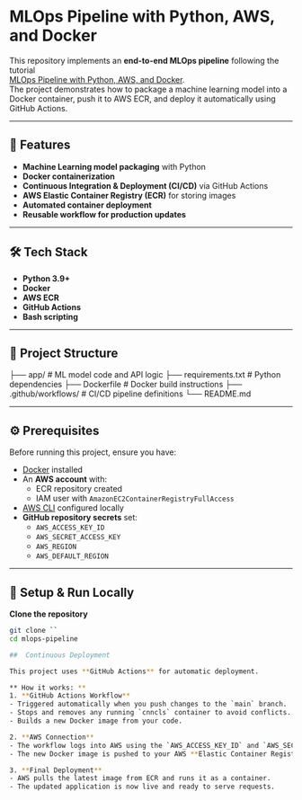 # MLOps Pipeline with Python, AWS, and Docker

This repository implements an **end-to-end MLOps pipeline** following the tutorial  
[MLOps Pipeline with Python, AWS, and Docker](https://www.youtube.com/watch?v=gwNPV882tkc).  
The project demonstrates how to package a machine learning model into a Docker container, push it to AWS ECR, and deploy it automatically using GitHub Actions.

---

## 📌 Features
- **Machine Learning model packaging** with Python
- **Docker containerization**
- **Continuous Integration & Deployment (CI/CD)** via GitHub Actions
- **AWS Elastic Container Registry (ECR)** for storing images
- **Automated container deployment**
- **Reusable workflow for production updates**

---

## 🛠 Tech Stack
- **Python 3.9+**
- **Docker**
- **AWS ECR**
- **GitHub Actions**
- **Bash scripting**

---

## 📂 Project Structure
├── app/ # ML model code and API logic
├── requirements.txt # Python dependencies
├── Dockerfile # Docker build instructions
├── .github/workflows/ # CI/CD pipeline definitions
└── README.md

---

## ⚙️ Prerequisites
Before running this project, ensure you have:
- [Docker](https://docs.docker.com/get-docker/) installed
- An **AWS account** with:
  - ECR repository created
  - IAM user with `AmazonEC2ContainerRegistryFullAccess`
- [AWS CLI](https://docs.aws.amazon.com/cli/latest/userguide/install-cliv2.html) configured locally
- **GitHub repository secrets** set:
  - `AWS_ACCESS_KEY_ID`
  - `AWS_SECRET_ACCESS_KEY`
  - `AWS_REGION`
  - `AWS_DEFAULT_REGION`

---

## 🚀 Setup & Run Locally
**Clone the repository**
   ```bash
   git clone ``
   cd mlops-pipeline

##  Continuous Deployment

This project uses **GitHub Actions** for automatic deployment.

** How it works: **
1. **GitHub Actions Workflow**  
   - Triggered automatically when you push changes to the `main` branch.  
   - Stops and removes any running `cnncls` container to avoid conflicts.  
   - Builds a new Docker image from your code.  

2. **AWS Connection**  
   - The workflow logs into AWS using the `AWS_ACCESS_KEY_ID` and `AWS_SECRET_ACCESS_KEY` stored in GitHub Secrets.  
   - The new Docker image is pushed to your AWS **Elastic Container Registry (ECR)**.  

3. **Final Deployment**  
   - AWS pulls the latest image from ECR and runs it as a container.  
   - The updated application is now live and ready to serve requests.  


